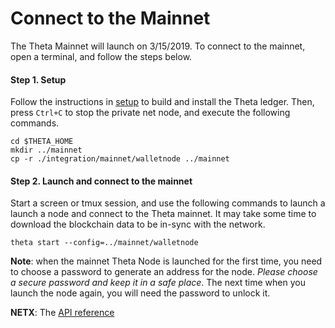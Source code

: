 # Connect to the Mainnet

The Theta Mainnet will launch on 3/15/2019. To connect to the mainnet, open a terminal, and follow the steps below.

#### Step 1. Setup
Follow the instructions in [setup](./setup.md) to build and install the Theta ledger. Then, press `Ctrl+C` to stop the private net node, and execute the following commands.
```
cd $THETA_HOME
mkdir ../mainnet
cp -r ./integration/mainnet/walletnode ../mainnet
```

#### Step 2. Launch and connect to the mainnet
Start a screen or tmux session, and use the following commands to launch a launch a node and connect to the Theta mainnet. It may take some time to download the blockchain data to be in-sync with the network.
```
theta start --config=../mainnet/walletnode
```
**Note**: when the mainnet Theta Node is launched for the first time, you need to choose a password to generate an address for the node. *Please choose a secure password and keep it in a safe place*. The next time when you launch the node again, you will need the password to unlock it.

**NETX**: The [API reference](https://github.com/thetatoken/theta-mainnet-integration-guide/blob/master/docs/api.md#api-reference)
